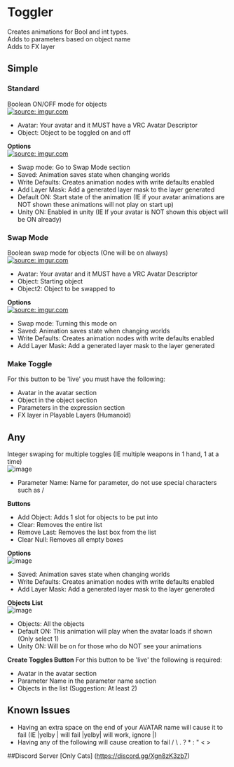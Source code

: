 # Toggler

Creates animations for Bool and int types.</br>
Adds to parameters based on object name</br>
Adds to FX layer</br>

## Simple
### Standard
Boolean ON/OFF mode for objects</br>
<a href="https://imgur.com/V2IEmLi"><img src="https://i.imgur.com/V2IEmLi.png" title="source: imgur.com" /></a></br>
 - Avatar: Your avatar and it MUST have a VRC Avatar Descriptor</br>
 - Object: Object to be toggled on and off</br>

**Options**</br>
<a href="https://imgur.com/djlOMSd"><img src="https://i.imgur.com/djlOMSd.png" title="source: imgur.com" /></a></br>
 - Swap mode: Go to Swap Mode section</br>
 - Saved: Animation saves state when changing worlds</br>
 - Write Defaults: Creates animation nodes with write defaults enabled</br>
 - Add Layer Mask: Add a generated layer mask to the layer generated</br>
 - Default ON: Start state of the animation (IE if your avatar animations are NOT shown these animations will not play on start up)</br>
 - Unity ON: Enabled in unity (IE If your avatar is NOT shown this object will be ON already)</br>

### Swap Mode</br>
Boolean swap mode for objects (One will be on always)</br>
<a href="https://imgur.com/FjDj9O2"><img src="https://i.imgur.com/FjDj9O2.png" title="source: imgur.com" /></a>
 - Avatar: Your avatar and it MUST have a VRC Avatar Descriptor</br>
 - Object: Starting object</br>
 - Object2: Object to be swapped to</br>

**Options**</br>
<a href="https://imgur.com/sHUy0UF"><img src="https://i.imgur.com/sHUy0UF.png" title="source: imgur.com" /></a>
 - Swap mode: Turning this mode on</br>
 - Saved: Animation saves state when changing worlds</br>
 - Write Defaults: Creates animation nodes with write defaults enabled</br>
 - Add Layer Mask: Add a generated layer mask to the layer generated</br>
 
### Make Toggle
For this button to be 'live' you must have the following:
 - Avatar in the avatar section
 - Object in the object section
 - Parameters in the expression section
 - FX layer in Playable Layers (Humanoid)

## Any
Integer swaping for multiple toggles (IE multiple weapons in 1 hand, 1 at a time)</br>
![image](https://user-images.githubusercontent.com/41715570/154866275-c234ba76-e9dd-4947-a2f5-283ec0fdd65a.png)
 - Parameter Name: Name for parameter, do not use special characters such as / </br>

**Buttons**</br>
 - Add Object: Adds 1 slot for objects to be put into
 - Clear: Removes the entire list
 - Remove Last: Removes the last box from the list
 - Clear Null: Removes all empty boxes</br>

**Options**</br>
![image](https://user-images.githubusercontent.com/41715570/154866379-114d256b-8e28-41e8-bf36-f5336ca13688.png)
 - Saved: Animation saves state when changing worlds</br>
 - Write Defaults: Creates animation nodes with write defaults enabled</br>
 - Add Layer Mask: Add a generated layer mask to the layer generated</br>

**Objects List**</br>
![image](https://user-images.githubusercontent.com/41715570/154866547-df5de298-e09f-41ba-b342-cf4b10fcc6f1.png)
 - Objects: All the objects
 - Default ON: This animation will play when the avatar loads if shown (Only select 1)
 - Unity ON: Will be on for those who do NOT see your animations

**Create Toggles Button**
For this button to be 'live' the following is required:
 - Avatar in the avatar section
 - Parameter Name in the parameter name section
 - Objects in the list (Suggestion: At least 2)
## Known Issues
 - Having an extra space on the end of your AVATAR name will cause it to fail (IE |yelby | will fail |yelby| will work, ignore |)
 - Having any of the following will cause creation to fail / \ . ? * : " < >

##Discord Server
[Only Cats] (https://discord.gg/Xgn8zK3zb7)
